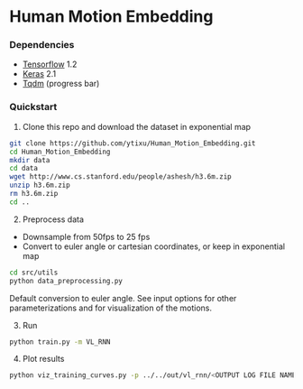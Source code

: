 # Human Motion Embedding

### Dependencies

- [Tensorflow](https://www.tensorflow.org/) 1.2
- [Keras](https://keras.io/) 2.1
- [Tqdm](https://github.com/noamraph/tqdm) (progress bar)

### Quickstart

1. Clone this repo and download the dataset in exponential map

```bash
git clone https://github.com/ytixu/Human_Motion_Embedding.git
cd Human_Motion_Embedding
mkdir data
cd data
wget http://www.cs.stanford.edu/people/ashesh/h3.6m.zip
unzip h3.6m.zip
rm h3.6m.zip
cd ..
```

2. Preprocess data
- Downsample from 50fps to 25 fps
- Convert to euler angle or cartesian coordinates, or keep in exponential map
```bash
cd src/utils
python data_preprocessing.py
```
Default conversion to euler angle. See input options for other parameterizations and for visualization of the motions.

3. Run
```bash
python train.py -m VL_RNN
```

4. Plot results
```bash
python viz_training_curves.py -p ../../out/vl_rnn/<OUTPUT LOG FILE NAME>
```